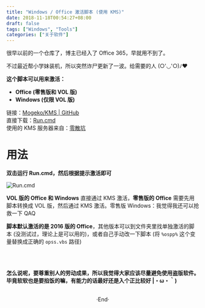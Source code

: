 ```yaml
---
title: "Windows / Office 激活脚本 (使用 KMS)"
date: 2018-11-18T00:54:27+08:00
draft: false
tags: ["Windows", "Tools"]
categories: ["关于软件"]
---
```


很早以前的一个仓库了，博主已经入了 Office 365，早就用不到了。

不过最近帮小学妹装机，所以突然诈尸更新了一波。给需要的人 (○'◡'○)ﾉ♥
<br>

**这个脚本可以用来激活：**

 - **Office (零售版和 VOL 版)**
 - **Windows (仅限 VOL 版)**

<!--more-->

链接：[Mogeko/KMS | GitHub](https://github.com/Mogeko/KMS)  
直接下载：[Run.cmd](https://github.com/Mogeko/KMS/releases/download/V3.0.0/Run.cmd)  
使用的 KMS 服务器来自：[零散坑](https://03k.org)

# 用法

**双击运行 Run.cmd，然后根据提示激活即可**

<img src="https://mogeko.github.io/images/026/run.png"  alt="Run.cmd">

**VOL 版的 Office 和 Windows** 直接通过 KMS 激活，**零售版的 Office** 需要先用脚本转换成 VOL 版，然后通过 KMS 激活。<span class="spoiler" >零售版 Windows：我觉得我还可以抢救一下 QAQ</span>

**脚本默认激活的是 2016 版的 Office**，其他版本可以到文件夹里找单独激活的脚本 (没测试过，理论上是可以用的)，或者自己手动改一下脚本 (将 `%ospp%` 这个变量替换成正确的 `opss.vbs` 路径)

<br>
<br>

**怎么说呢，要尊重别人的劳动成果，所以我觉得大家应该尽量避免使用盗版软件。**  
**毕竟软软也是要掐饭的嘛，有能力的话最好还是入个正比较好 |・ω・｀)**



<br>

<center>  ·End·  </center>